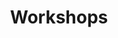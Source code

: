 ---
title: "Workshops"
time: 09:00 - 10:30
type: session
session_type: presentations
weight: 1
talks:
    "Room 1":
        - 44-resilient-services
    "Room 2":
        - 101-analyser-forbruket-ditt-med-bankens-api
    "Room 3":
        - 83-the-grand-harbor-tour-of-machine-learning
    "Room 4":
        - 57-rebasing-and-presenting-your-work
    "Room 5":
        - 152-experience-interactive-development
    "Room 6":
        - 155-weaving-web-components-in-a-bundler-free-world
---